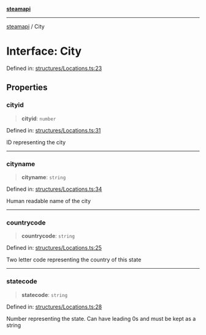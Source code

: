 [**steamapi**](../README.md)

***

[steamapi](../README.md) / City

# Interface: City

Defined in: [structures/Locations.ts:23](https://github.com/xDimGG/node-steamapi/blob/581c07afeb4ac3b12f9edf652025117d15d662af/src/structures/Locations.ts#L23)

## Properties

### cityid

> **cityid**: `number`

Defined in: [structures/Locations.ts:31](https://github.com/xDimGG/node-steamapi/blob/581c07afeb4ac3b12f9edf652025117d15d662af/src/structures/Locations.ts#L31)

ID representing the city

***

### cityname

> **cityname**: `string`

Defined in: [structures/Locations.ts:34](https://github.com/xDimGG/node-steamapi/blob/581c07afeb4ac3b12f9edf652025117d15d662af/src/structures/Locations.ts#L34)

Human readable name of the city

***

### countrycode

> **countrycode**: `string`

Defined in: [structures/Locations.ts:25](https://github.com/xDimGG/node-steamapi/blob/581c07afeb4ac3b12f9edf652025117d15d662af/src/structures/Locations.ts#L25)

Two letter code representing the country of this state

***

### statecode

> **statecode**: `string`

Defined in: [structures/Locations.ts:28](https://github.com/xDimGG/node-steamapi/blob/581c07afeb4ac3b12f9edf652025117d15d662af/src/structures/Locations.ts#L28)

Number representing the state. Can have leading 0s and must be kept as a string
